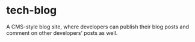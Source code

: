 # tech-blog
A CMS-style blog site, where developers can publish their blog posts and comment on other developers’ posts as well.
